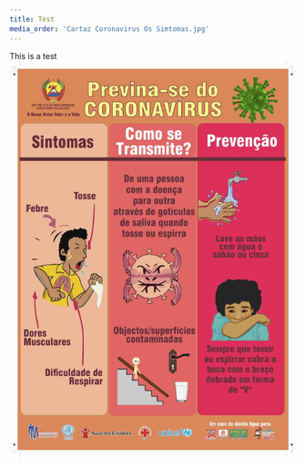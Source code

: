 ```yaml
---
title: Test
media_order: 'Cartaz Coronavirus Os Simtomas.jpg'
---
```


This is a test
![](Cartaz%20Coronavirus%20Os%20Simtomas.jpg)